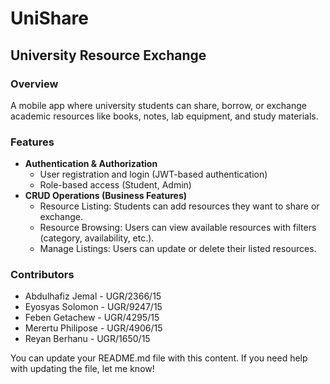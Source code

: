 # UniShare
## University Resource Exchange

### Overview
A mobile app where university students can share, borrow, or exchange academic resources like books, notes, lab equipment, and study materials.

### Features
- **Authentication & Authorization**
  - User registration and login (JWT-based authentication)
  - Role-based access (Student, Admin)
- **CRUD Operations (Business Features)**
  - Resource Listing: Students can add resources they want to share or exchange.
  - Resource Browsing: Users can view available resources with filters (category, availability, etc.).
  - Manage Listings: Users can update or delete their listed resources.

### Contributors
- Abdulhafiz Jemal - UGR/2366/15
- Eyosyas Solomon - UGR/9247/15
- Feben Getachew - UGR/4295/15
- Merertu Philipose - UGR/4906/15
- Reyan Berhanu - UGR/1650/15

You can update your README.md file with this content. If you need help with updating the file, let me know!

